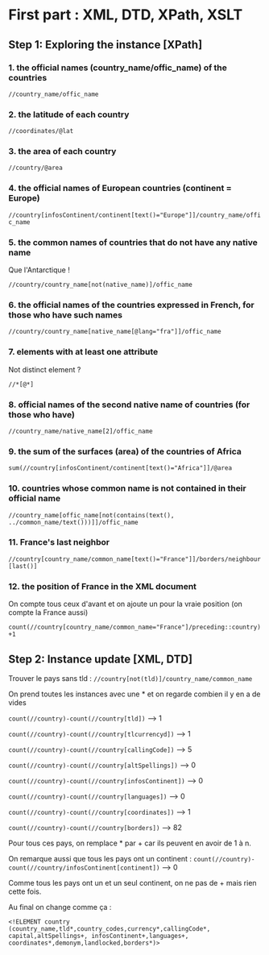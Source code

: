 # First part : XML, DTD, XPath, XSLT

## Step 1: Exploring the instance [XPath]


### 1. the official names (country_name/offic_name) of the countries
`//country_name/offic_name`

### 2. the latitude of each country
`//coordinates/@lat`

### 3. the area of each country
`//country/@area`

### 4. the official names of European countries (continent = Europe)
`//country[infosContinent/continent[text()="Europe"]]/country_name/offic_name`

### 5. the common names of countries that do not have any native name
Que l'Antarctique ! 

`//country/country_name[not(native_name)]/offic_name`

### 6. the official names of the countries expressed in French, for those who have such names
`//country/country_name[native_name[@lang="fra"]]/offic_name`

### 7. elements with at least one attribute
Not distinct element ?

`//*[@*]`

### 8. official names of the second native name of countries (for those who have)
`//country_name/native_name[2]/offic_name`

### 9. the sum of the surfaces (area) of the countries of Africa
`sum(//country[infosContinent/continent[text()="Africa"]]/@area`

### 10. countries whose common name is not contained in their official name
`//country_name[offic_name[not(contains(text(), ../common_name/text()))]]/offic_name`

### 11. France's last neighbor
`//country[country_name/common_name[text()="France"]]/borders/neighbour[last()]`

### 12. the position of France in the XML document
On compte tous ceux d'avant et on ajoute un pour la vraie position (on compte la France aussi)

`count(//country[country_name/common_name="France"]/preceding::country)+1`


## Step 2: Instance update [XML, DTD]

Trouver le pays sans tld :
`//country[not(tld)]/country_name/common_name`

On prend toutes les instances avec une * et on regarde combien il y en a de vides

`count(//country)-count(//country[tld])` --> 1

`count(//country)-count(//country[tlcurrencyd])` --> 1

`count(//country)-count(//country[callingCode])` --> 5

`count(//country)-count(//country[altSpellings])` --> 0

`count(//country)-count(//country[infosContinent])` --> 0

`count(//country)-count(//country[languages])` --> 0

`count(//country)-count(//country[coordinates])` --> 1

`count(//country)-count(//country[borders])` --> 82

Pour tous ces pays, on remplace * par + car ils peuvent en avoir de 1 à n.

On remarque aussi que tous les pays ont un continent :
`count(//country)-count(//country/infosContinent[continent])` --> 0

Comme tous les pays ont un et un seul continent, on ne pas de + mais rien cette fois.


Au final on change comme ça : 

`<!ELEMENT country (country_name,tld*,country_codes,currency*,callingCode*,
                   capital,altSpellings+, infosContinent+,languages+,
                   coordinates*,demonym,landlocked,borders*)>`